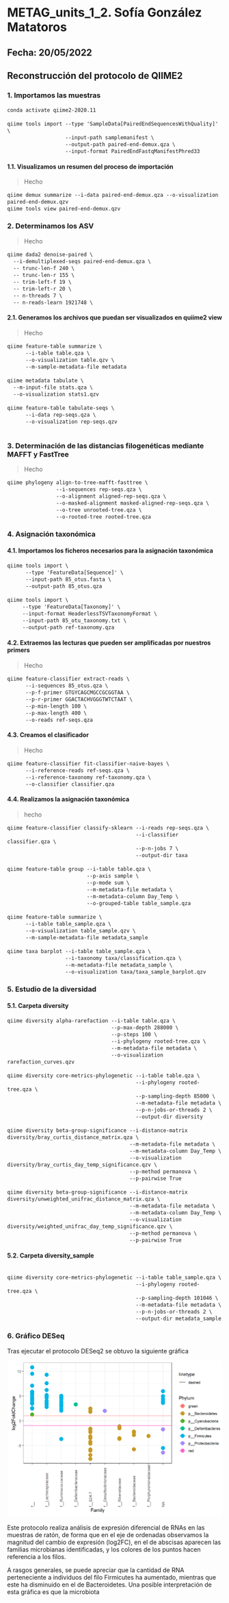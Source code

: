 # METAG_units_1_2. Sofía González Matatoros
## Fecha: 20/05/2022
## Reconstrucción del protocolo de QIIME2 
### 1. Importamos las muestras
```
conda activate qiime2-2020.11

qiime tools import --type 'SampleData[PairedEndSequencesWithQuality]' \
                   --input-path samplemanifest \
                   --output-path paired-end-demux.qza \
                   --input-format PairedEndFastqManifestPhred33
```
#### 1.1. Visualizamos un resumen del proceso de importación
> Hecho
```
qiime demux summarize --i-data paired-end-demux.qza --o-visualization paired-end-demux.qzv
qiime tools view paired-end-demux.qzv
```
### 2. Determinamos los ASV
> Hecho
```
qiime dada2 denoise-paired \
  --i-demultiplexed-seqs paired-end-demux.qza \
  -- trunc-len-f 240 \
  -- trunc-len-r 155 \
  -- trim-left-f 19 \
  -- trim-left-r 20 \
  -- n-threads 7 \
  -- n-reads-learn 1921748 \

```
#### 2.1. Generamos los archivos que puedan ser visualizados en quiime2 view
> Hecho
```
qiime feature-table summarize \
      --i-table table.qza \
      --o-visualization table.qzv \
      --m-sample-metadata-file metadata
      
qiime metadata tabulate \
  --m-input-file stats.qza \
  --o-visualization stats1.qzv

qiime feature-table tabulate-seqs \
      --i-data rep-seqs.qza \
      --o-visualization rep-seqs.qzv


```
### 3. Determinación de las distancias filogenéticas mediante MAFFT y FastTree
> Hecho
```
qiime phylogeny align-to-tree-mafft-fasttree \
                --i-sequences rep-seqs.qza \
                --o-alignment aligned-rep-seqs.qza \
                --o-masked-alignment masked-aligned-rep-seqs.qza \
                --o-tree unrooted-tree.qza \
                --o-rooted-tree rooted-tree.qza
```
### 4. Asignación taxonómica
#### 4.1. Importamos los ficheros necesarios para la asignación taxonómica
```
qiime tools import \
      --type 'FeatureData[Sequence]' \
      --input-path 85_otus.fasta \
      --output-path 85_otus.qza

qiime tools import \
     --type 'FeatureData[Taxonomy]' \
     --input-format HeaderlessTSVTaxonomyFormat \
     --input-path 85_otu_taxonomy.txt \
     --output-path ref-taxonomy.qza
```
#### 4.2. Extraemos las lecturas que pueden ser amplificadas por nuestros primers 
> Hecho
```
qiime feature-classifier extract-reads \
      --i-sequences 85_otus.qza \
      --p-f-primer GTGYCAGCMGCCGCGGTAA \ 
      --p-r-primer GGACTACHVGGGTWTCTAAT \
      --p-min-length 100 \
      --p-max-length 400 \
      --o-reads ref-seqs.qza
```
#### 4.3. Creamos el clasificador
> Hecho
```
qiime feature-classifier fit-classifier-naive-bayes \
      --i-reference-reads ref-seqs.qza \
      --i-reference-taxonomy ref-taxonomy.qza \
      --o-classifier classifier.qza
```
#### 4.4. Realizamos la asignación taxonómica
> hecho
```
qiime feature-classifier classify-sklearn --i-reads rep-seqs.qza \
                                          --i-classifier classifier.qza \
                                          --p-n-jobs 7 \
                                          --output-dir taxa

qiime feature-table group --i-table table.qza \
                          --p-axis sample \
                          --p-mode sum \
                          --m-metadata-file metadata \
                          --m-metadata-column Day_Temp \
                          --o-grouped-table table_sample.qza

qiime feature-table summarize \
      --i-table table_sample.qza \
      --o-visualization table_sample.qzv \
      --m-sample-metadata-file metadata_sample

qiime taxa barplot --i-table table_sample.qza \
                   --i-taxonomy taxa/classification.qza \
                   --m-metadata-file metadata_sample \
                   --o-visualization taxa/taxa_sample_barplot.qzv
```
### 5. Estudio de la diversidad
#### 5.1. Carpeta diversity
```
qiime diversity alpha-rarefaction --i-table table.qza \
                                  --p-max-depth 288000 \
                                  --p-steps 100 \
                                  --i-phylogeny rooted-tree.qza \
                                  --m-metadata-file metadata \
                                  --o-visualization rarefaction_curves.qzv
                                  
qiime diversity core-metrics-phylogenetic --i-table table.qza \
                                          --i-phylogeny rooted-tree.qza \
                                          --p-sampling-depth 85000 \
                                          --m-metadata-file metadata \
                                          --p-n-jobs-or-threads 2 \
                                          --output-dir diversity

qiime diversity beta-group-significance --i-distance-matrix diversity/bray_curtis_distance_matrix.qza \
                                        --m-metadata-file metadata \
                                        --m-metadata-column Day_Temp \
                                        --o-visualization diversity/bray_curtis_day_temp_significance.qzv \
                                        --p-method permanova \
                                        --p-pairwise True

qiime diversity beta-group-significance --i-distance-matrix diversity/unweighted_unifrac_distance_matrix.qza \
                                        --m-metadata-file metadata \
                                        --m-metadata-column Day_Temp \
                                        --o-visualization diversity/weighted_unifrac_day_temp_significance.qzv \
                                        --p-method permanova \
                                        --p-pairwise True

```
#### 5.2. Carpeta diversity_sample
```
                                  
qiime diversity core-metrics-phylogenetic --i-table table_sample.qza \
                                          --i-phylogeny rooted-tree.qza \
                                          --p-sampling-depth 101046 \
                                          --m-metadata-file metadata \
                                          --p-n-jobs-or-threads 2 \
                                          --output-dir metadata_sample

```
### 6. Gráfico DESeq
Tras ejecutar el protocolo DESeq2 se obtuvo la siguiente gráfica

![Screenshot](https://github.com/Sofia-Gonzalez-Matatoros/METAG_units_1_2/blob/2881a4912cc424afd59776abfca876296fca3d3b/Captura%20de%20pantalla%20de%202022-05-13%2019-34-39.png)

Este protocolo realiza análisis de expresión diferencial de RNAs en las muestras de ratón, de forma que en el eje de ordenadas observamos la magnitud del cambio de expresión (log2FC), en el de abscisas aparecen las familias microbianas identificadas, y los colores de los puntos hacen referencia a los filos. 

A rasgos generales, se puede apreciar que la cantidad de RNA perteneciente a individuos del filo Firmicutes ha aumentado, mientras que este ha disminuido en el de Bacteroidetes. Una posible interpretación de esta gráfica es que la microbiota 


